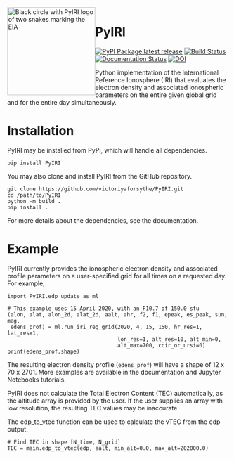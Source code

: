 <img width="200" height="200" src="https://raw.githubusercontent.com/victoriyaforsythe/PyIRI/main/docs/figures/PyIRI_logo.png" alt="Black circle with PyIRI logo of two snakes marking the EIA" title="PyIRI Logo" style="float:left;">

# PyIRI
[![PyPI Package latest release](https://img.shields.io/pypi/v/PyIRI.svg)](https://pypi.org/project/PyIRI/)
[![Build Status](https://github.com/victoriyaforsythe/PyIRI/actions/workflows/main.yml/badge.svg)](https://github.com/victoriyaforsythe/PyIRI/actions/workflows/main.yml)
[![Documentation Status](https://readthedocs.org/projects/pyiri/badge/?version=latest)](https://pyiri.readthedocs.io/en/latest/?badge=latest)
[![DOI](https://zenodo.org/badge/DOI/10.5281/zenodo.8235173.svg)](https://doi.org/10.5281/zenodo.8235173)

Python implementation of the International Reference Ionosphere (IRI) that
evaluates the electron density and associated ionospheric parameters on the
entire given global grid and for the entire day simultaneously. 

# Installation

PyIRI may be installed from PyPi, which will handle all dependencies.

```
pip install PyIRI
```

You may also clone and install PyIRI from the GitHub repository.

```
git clone https://github.com/victoriyaforsythe/PyIRI.git
cd /path/to/PyIRI
python -m build .
pip install .
```

For more details about the dependencies, see the documentation.

# Example

PyIRI currently provides the ionospheric electron density and associated profile
parameters on a user-specified grid for all times on a requested day.  For
example,

```
import PyIRI.edp_update as ml

# This example uses 15 April 2020, with an F10.7 of 150.0 sfu
(alon, alat, alon_2d, alat_2d, aalt, ahr, f2, f1, epeak, es_peak, sun, mag,
 edens_prof) = ml.run_iri_reg_grid(2020, 4, 15, 150, hr_res=1, lat_res=1,
                                   lon_res=1, alt_res=10, alt_min=0,
                                   alt_max=700, ccir_or_ursi=0)
print(edens_prof.shape)
```

The resulting electron density profile (`edens_prof`) will have a shape of
12 x 70 x 2701.  More examples are available in the documentation and Jupyter
Notebooks tutorials.


PyIRI does not calculate the Total Electron Content (TEC) automatically, as
the altitude array is provided by the user. If the user supplies an
array with low resolution, the resulting TEC values may be inaccurate.

The edp_to_vtec function can be used to calculate the vTEC from the edp output.

```
# Find TEC in shape [N_time, N_grid]
TEC = main.edp_to_vtec(edp, aalt, min_alt=0.0, max_alt=202000.0)

```
